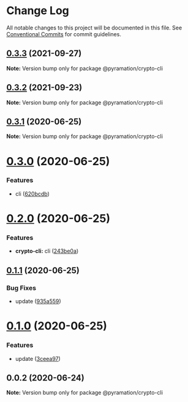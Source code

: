# Change Log

All notable changes to this project will be documented in this file.
See [Conventional Commits](https://conventionalcommits.org) for commit guidelines.

## [0.3.3](https://github.com/pyramation/crypto/compare/@pyramation/crypto-cli@0.3.2...@pyramation/crypto-cli@0.3.3) (2021-09-27)

**Note:** Version bump only for package @pyramation/crypto-cli





## [0.3.2](https://github.com/pyramation/crypto/compare/@pyramation/crypto-cli@0.3.1...@pyramation/crypto-cli@0.3.2) (2021-09-23)

**Note:** Version bump only for package @pyramation/crypto-cli





## [0.3.1](https://github.com/pyramation/crypto/compare/@pyramation/crypto-cli@0.3.0...@pyramation/crypto-cli@0.3.1) (2020-06-25)

**Note:** Version bump only for package @pyramation/crypto-cli





# [0.3.0](https://github.com/pyramation/crypto/compare/@pyramation/crypto-cli@0.2.0...@pyramation/crypto-cli@0.3.0) (2020-06-25)


### Features

* cli ([620bcdb](https://github.com/pyramation/crypto/commit/620bcdbc868cda146b156e311c7c4f7d19d4669d))





# [0.2.0](https://github.com/pyramation/crypto/compare/@pyramation/crypto-cli@0.1.1...@pyramation/crypto-cli@0.2.0) (2020-06-25)


### Features

* **crypto-cli:** cli ([243be0a](https://github.com/pyramation/crypto/commit/243be0a775ec59316fe4cd06f1e8aa63696041f3))





## [0.1.1](https://github.com/pyramation/crypto/compare/@pyramation/crypto-cli@0.1.0...@pyramation/crypto-cli@0.1.1) (2020-06-25)


### Bug Fixes

* update ([935a559](https://github.com/pyramation/crypto/commit/935a5596a12f9b044883a4c5a327f6aa933176b3))





# [0.1.0](https://github.com/pyramation/crypto/compare/@pyramation/crypto-cli@0.0.2...@pyramation/crypto-cli@0.1.0) (2020-06-25)


### Features

* update ([3ceea97](https://github.com/pyramation/crypto/commit/3ceea97692e859348569baa077258d5a00d69277))





## 0.0.2 (2020-06-24)

**Note:** Version bump only for package @pyramation/crypto-cli
